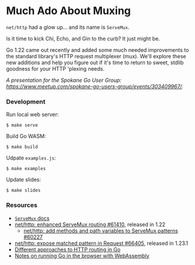 # Much Ado About Muxing

`net/http` had a glow up... and its name is `ServeMux`.

Is it time to kick Chi, Echo, and Gin to the curb? It just might be.

Go 1.22 came out recently and added some much needed improvements to the standard library's HTTP request multiplexer (mux). We'll explore these new additions and help you figure out if it's time to return to sweet, stdlib goodness for your HTTP 'plexing needs.

_A presentation for the Spokane Go User Group: https://www.meetup.com/spokane-go-users-group/events/303409967/._

### Development

Run local web server:
```shell
$ make serve
```

Build Go WASM:
```shell
$ make build
```

Udpate `examples.js`:
```shell
$ make examples
```

Update slides:
```shell
$ make slides
```

### Resources
- [`ServeMux` docs](https://pkg.go.dev/net/http#ServeMux)
- [net/http: enhanced ServeMux routing #61410](https://github.com/golang/go/issues/61410), released in 1.22
    - [net/http: add methods and path variables to ServeMux patterns #60227](https://github.com/golang/go/discussions/60227)
- [net/http: expose matched pattern in Request #66405](https://github.com/golang/go/issues/66405), released in 1.23.1
- [Different approaches to HTTP routing in Go](https://benhoyt.com/writings/go-routing/)
- [Notes on running Go in the browser with WebAssembly](https://eli.thegreenplace.net/2024/notes-on-running-go-in-the-browser-with-webassembly/)

